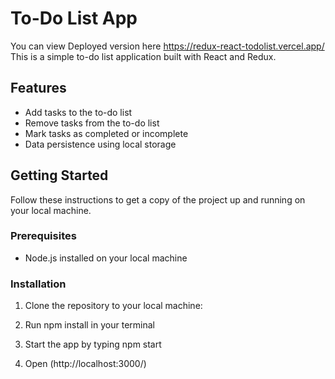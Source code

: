 # To-Do List App
You can view Deployed version here https://redux-react-todolist.vercel.app/
This is a simple to-do list application built with React and Redux.

## Features

- Add tasks to the to-do list
- Remove tasks from the to-do list
- Mark tasks as completed or incomplete
- Data persistence using local storage

## Getting Started

Follow these instructions to get a copy of the project up and running on your local machine.

### Prerequisites

- Node.js installed on your local machine

### Installation

1. Clone the repository to your local machine:

2. Run npm install in your terminal

3. Start the app by typing npm start

4. Open  (http://localhost:3000/)
